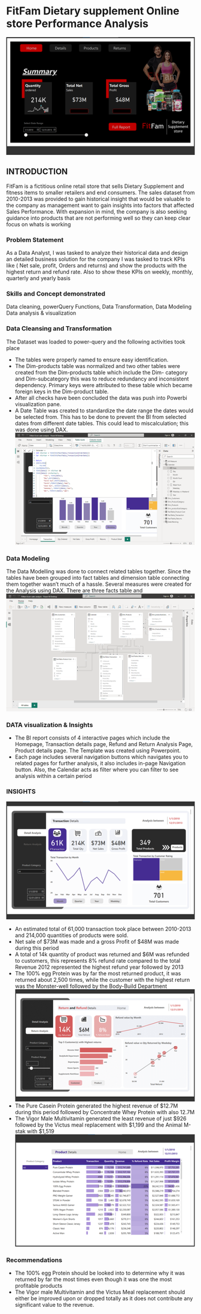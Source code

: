 # FitFam Dietary supplement Online store Performance Analysis
![](Fitfam_Ecom_Analysis_Homepage.png)
## INTRODUCTION


FitFam is a fictitious online retail store that sells Dietary Supplement and fitness items to smaller retailers and end consumers. The sales dataset from 2010-2013 was provided to gain historical insight that would be valuable to the company as management want to gain insights into factors that affected Sales Performance.
With expansion in mind, the company is also seeking guidance into products that are not performing well so they can keep clear focus on whats is working  

### Problem Statement 

As a Data Analyst, I was tasked to analyze their historical data and design an detailed business solution for the company
I was tasked to track KPIs like ( Net sale, profit, Orders and returns) and show the products with the highest return and refund rate. 
Also to show these KPIs on weekly, monthly, quarterly and yearly basis

### Skills and Concept demonstrated

Data cleaning, powerQuery Functions, Data Transformation, Data Modeling Data analysis & visualization 

### Data Cleansing and Transformation

The Dataset was loaded to power-query and the following activities took place
- The tables were properly named to ensure easy identification.
- The Dim-products table was normalized and two other tables were created from the Dim-products table which include the Dim- category and Dim-subcategory this was to reduce redundancy and inconsistent dependency. Primary keys were attributed to these table which became foreign keys in the Dim-product table.
- After all checks have been concluded the data was push into Powerbi visualization pane.
- A Date Table was created to standardize the date range the dates would be selected from. This has to be done to prevent the BI from selected dates from different date tables. This could lead to miscalculation; this was done using DAX.
![](DAX.png)
### Data Modeling

The Data Modelling was done to connect related tables together. Since the tables have been grouped into fact tables and dimension table connecting them together wasn’t much of a hassle. Several measures were created for the Analysis using DAX. There are three facts table and 
![](Data_modeling.png)
### DATA visualization & Insights

- The BI report consists of 4 interactive pages which include the Homepage, Transaction details page, Refund and Return Analysis Page, Product details page. The Template was created using Powerpoint.
- Each page includes several navigation buttons which navigates you to related pages for further analysis, it also includes in-page Navigation button. Also, the Calendar acts as filter where you can filter to see analysis within a certain period

### INSIGHTS
![](Fitfam_Ecom_Analysis_Detail_Analysis.png)
- An estimated total of 61,000 transaction took place between 2010-2013 and 214,000 quantities of products were sold.
- Net sale of $73M was made and a gross Profit of $48M was made during this period
- A total of 14k quantity of product was returned and $6M was refunded to customers, this represents 8% refund rate compared to the total Revenue
 	2012 represented the highest refund year followed by 2013   
- The 100% egg Protein was by far the most returned product, it was returned about 2,500 times, while the customer with the highest return was the Monster-well followed by the Body-Build Department
![](Fitfam_Ecom_Analysis_return_analysis.png)
- The Pure Casein Protein generated the highest revenue of $12.7M during this period followed by Concentrate Whey Protein with also 12.7M
- The Vigor Male Multivitamin generated the least revenue of just $926 followed by the Victus meal replacement with $1,199 and the Animal M-stak with $1,519 
![](Fitfam_Ecom_Analysis.png)

### Recommendations

- The 100% egg Protein should be looked into to determine why it was returned by far the most times even though it was one the most profitable products
- The Vigor male Multivitamin and the Victus Meal replacement should either be improved upon or dropped totally as it does not contribute any significant value to the revenue.

